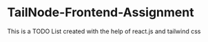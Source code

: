 # TailNode-Frontend-Assignment
This is a TODO List created with the help of react.js and tailwind css
